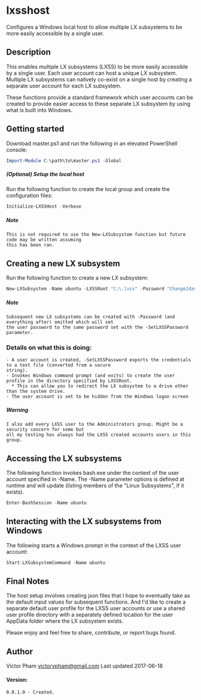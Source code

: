 # lxsshost
  Configures a Windows local host to allow multiple LX subsystems to be more easily accessible by a single 
  user.
    
## Description
  This enables multiple LX subsystems (LXSS) to be more easily accessible by a single user. Each user 
  account can host a unique LX subsystem. Multiple LX subsystems can natively co-exist on a single host by 
  creating a separate user account for each LX subsystem.
    
  These functions provide a standard framework which user accounts can be created to provide easier access
  to these separate LX subsystem by using what is built into Windows.
    
## Getting started
  Download master.ps1 and run the following in an elevated PowerShell console:
```powershell
Import-Module C:\path\to\master.ps1 -Global
```
    
##### (Optional) Setup the local host
  Run the following function to create the local group and create the configuration files:
```powershell
Initialize-LXSSHost -Verbose
```
##### Note
    This is not required to use the New-LXSubsystem function but future code may be written assuming 
    this has been ran.
    
## Creating a new LX subsystem
  Run the following function to create a new LX subsystem:
```powershell
New-LXSubsystem -Name ubuntu -LXSSRoot "C:\.lxss" -Password "Change2day!" -AsPlainText -SetLXSSPassword
```
##### Note
    Subsequent new LX subsystems can be created with -Password (and everything after) omitted which will set
    the user password to the same password set with the -SetLXSSPassword parameter.
    
### Details on what this is doing:
    
    - A user account is created, -SetLXSSPassword exports the credentials to a text file (converted from a secure 
    string).
    - Invokes Windows command prompt (and exits) to create the user profile in the directory specified by LXSSRoot.
      * This can allow you to redirect the LX subsystem to a drive other than the system drive.
    - The user account is set to be hidden from the Windows logon screen
    
##### Warning
    I also add every LXSS user to the Administrators group. Might be a security concern for some but 
    all my testing has always had the LXSS created accounts users in this group.
    
## Accessing the LX subsystems
  The following function invokes bash.exe under the context of the user account specified in -Name. The -Name 
  parameter options is defined at runtime and will update (listing members of the "Linux Subsystems", if it exists).
```powershell
Enter-BashSession -Name ubuntu
```

## Interacting with the LX subsystems from Windows
  The following starts a Windows prompt in the context of the LXSS user account:
```powershell
Start-LXSubsystemCommand -Name ubuntu
```
   
## Final Notes
  The host setup involves creating json files that I hope to eventually take as the default input values 
  for subsequent functions. And I'd like to create a separate default user profile for the LXSS user accounts 
  or use a shared user profile directory with a separately defined location for the user AppData folder 
  where the LX subsystem exists.
    
  Please enjoy and feel free to share, contribute, or report bugs found.
    
## Author
  Victor Pham
  victorvpham@gmail.com
  Last updated 2017-06-18
    
#### Version:
    0.0.1.0 - Created.
